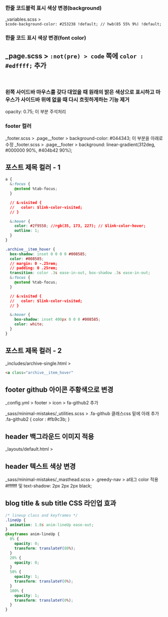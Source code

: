 
 
### 한줄 코드블럭 표시 색상 변경(background)
_variables.scss >  
`$code-background-color: #253238 !default; // hwb(85 55% 9%) !default;`
### 한줄 코드 표시 색상 변경(font color)
_page.scss > 
`:not(pre) > code` 쪽에 `color : #edffff;` 추가
---
<br>

### 왼쪽 사이드바 마우스를 갖다 대었을 때 원래의 밝은 색상으로 표시하고 마우스가 사이드바 위에 없을 때 다시 흐릿하게하는 기능 제거
opacity: 0.75; 이 부분 주석처리

### footer 컬러
_footer.scss > .page__footer > background-color: #044343; 이 부분을 아래로 수정
_footer.scss > .page__footer > background: linear-gradient(312deg, #000000 90%, #404b42 90%);

## 포스트 제목 컬러 - 1
```css
a {
  &:focus {
    @extend %tab-focus;
  }

  // &:visited {
  //   color: $link-color-visited;
  // }

  &:hover {
    color: #2f9558; //rgb(35, 173, 227); // $link-color-hover;
    outline: 1;
  }
}

.archive__item_hover {
  box-shadow: inset 0 0 0 0 #008585;
  color: #008585;
  // margin: 0 -.25rem;
  // padding: 0 .25rem;
  transition: color .3s ease-in-out, box-shadow .3s ease-in-out;
  &:focus {
    @extend %tab-focus;
  }

  // &:visited {
  //   color: $link-color-visited;
  // }

  &:hover {
    box-shadow: inset 400px 0 0 0 #008585;
    color: white;
  }
}
```

## 포스트 제목 컬러 - 2
_includes/archive-single.html > 
```html
<a class="archive__item_hover"
```

## footer github 아이콘 주황색으로 변경
_config.yml > footer > icon > fa-github2 추가

_sass/minimal-mistakes/_utilities.scss > .fa-github 클래스css 밑에 아래 추가
.fa-github2 {
  color : #fb9c3b;
}

## header 백그라운드 이미지 적용
_layouts/default.html > 
<style>
  .masthead {
    background-image: linear-gradient( rgba(0, 0, 0, 0.3), rgba(0, 0, 0, 0.3) ), url('{{ site.baseurl }}/assets/images/header_background_img.jpg');
    background-size: 100%;
  }
</style>

## header 텍스트 색상 변경
_sass/minimal-mistakes/_masthead.scss > 
.greedy-nav > a태그 color 적용 #ffffff 및 text-shadow: 2px 2px 2px black;

## blog title & sub title CSS 라인업 효과
```css
/* lineup class and keyframes */
.lineUp {
  animation: 1.8s anim-lineUp ease-out;
}
@keyframes anim-lineUp {
  0% {
    opacity: 0;
    transform: translateY(80%);
  }
  20% {
    opacity: 0;
  }
  50% {
    opacity: 1;
    transform: translateY(0%);
  }
  100% {
    opacity: 1;
    transform: translateY(0%);
  }
}
```